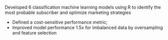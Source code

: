 Developed 6 classification machine learning models using R to identify the most probable subscriber and optimize marketing strategies
* Defined a cost-sensitive performance metric;
* Improved model performance 1.5x for imbalanced data by oversampling and feature selection
